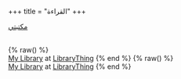+++
title = "القراءة"
+++


<a href="https://www.librarything.com/widget_get.php?userid=mos3abof&theID=w5c391d23d61cdeb5dce7204ad839286e"
target="_blank">مكتبتي</a>

<br />
{% raw() %}
<div id="w5c391d23d61cdeb5dce7204ad839286e"></div><script type="text/javascript" charset="UTF-8" src="https://www.librarything.com/widget_get.php?userid=mos3abof&theID=w5c391d23d61cdeb5dce7204ad839286e"></script><noscript><a href="https://www.librarything.com/profile/mos3abof">My Library</a> at <a href="https://www.librarything.com">LibraryThing</a></noscript>
{% end %}
{% raw() %}
<br />
<div id="w5c391d23d61cdeb5dce7204ad839286e"></div>
<script 
  type="text/javascript" 
  charset="UTF-8" 
  src="https://www.librarything.com/widget_get.php?userid=mos3abof&theID=w5c391d23d61cdeb5dce7204ad839286e">
</script>
<noscript>
  <a href="https://www.librarything.com/profile/mos3abof">My Library</a>
  at 
  <a href="https://www.librarything.com/catalog.php?offset=0&shelf_rows=25&previousOffset=0&view=mos3abof&shelf=shelf">LibraryThing</a>
</noscript>
{% end %}

